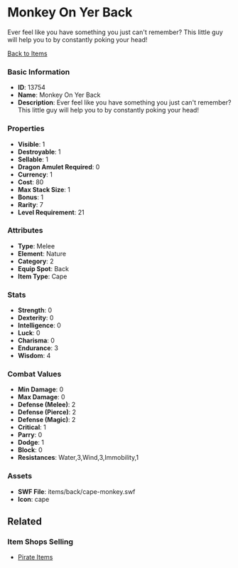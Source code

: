 # Monkey On Yer Back

Ever feel like you have something you just can't remember? This little guy will help you to by constantly poking your head!

[Back to Items](../items.md)

### Basic Information

- **ID**: 13754
- **Name**: Monkey On Yer Back
- **Description**: Ever feel like you have something you just can&#039;t remember? This little guy will help you to by constantly poking your head!

### Properties

- **Visible**: 1
- **Destroyable**: 1
- **Sellable**: 1
- **Dragon Amulet Required**: 0
- **Currency**: 1
- **Cost**: 80
- **Max Stack Size**: 1
- **Bonus**: 1
- **Rarity**: 7
- **Level Requirement**: 21

### Attributes

- **Type**: Melee
- **Element**: Nature
- **Category**: 2
- **Equip Spot**: Back
- **Item Type**: Cape

### Stats

- **Strength**: 0
- **Dexterity**: 0
- **Intelligence**: 0
- **Luck**: 0
- **Charisma**: 0
- **Endurance**: 3
- **Wisdom**: 4

### Combat Values

- **Min Damage**: 0
- **Max Damage**: 0
- **Defense (Melee)**: 2
- **Defense (Pierce)**: 2
- **Defense (Magic)**: 2
- **Critical**: 1
- **Parry**: 0
- **Dodge**: 1
- **Block**: 0
- **Resistances**: Water,3,Wind,3,Immobility,1

### Assets

- **SWF File**: items/back/cape-monkey.swf
- **Icon**: cape

## Related

### Item Shops Selling

- [Pirate Items](../item-shops/435-pirate-items.md)

